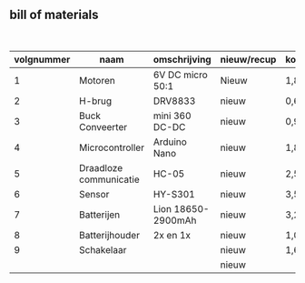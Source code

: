 ## bill of materials
<br />

|volgnummer|naam|omschrijving|nieuw/recup|kostprijs/stuk|aantal|subtotaal|
|----------|----|------------|-----------|---------|------|---------|
|         1|  Motoren  |     6V DC micro 50:1     |       Nieuw    |           1,84   |  2    |     3,68    |
|          2|H-brug| DRV8833| nieuw| 0,63| 1 |0,63|
|    3     |  Buck Conveerter  |   mini 360 DC-DC      |   nieuw      |      0,91        | 1     |  0,91       |
|     4    |   Microcontroller | Arduino Nano        |     nieuw    |      1,89        |  1,89    |         |
|     5    |   Draadloze communicatie | HC-05        |     nieuw    |     2,54         | 1     |     2,54    |
|     6    |  Sensor  |  HY-S301       |     nieuw    |    3,50          |  1    |     3,50    |
|     7    | Batterijen   | Lion 18650-2900mAh        |     nieuw    |  3,25            |   2   |     6,50    |
|     8    |  Batterijhouder  |   2x en 1x      |     nieuw    |      1,09        |    2  |     2,18    |
|      9   |  Schakelaar  |         |     nieuw    |    1,69          |  1    |     1,69    |
|         |    |         |     nieuw    |              |      |      23,52   |

